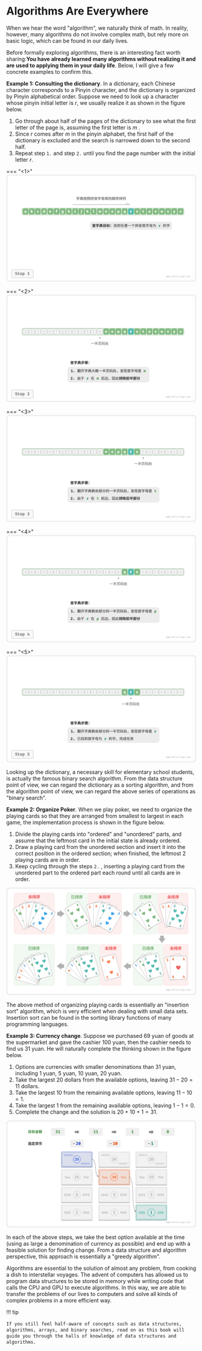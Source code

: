 # Algorithms Are Everywhere

When we hear the word "algorithm", we naturally think of math. In reality, however, many algorithms do not involve complex math, but rely more on basic logic, which can be found in our daily lives.

Before formally exploring algorithms, there is an interesting fact worth sharing:**You have already learned many algorithms without realizing it and are used to applying them in your daily life**. Below, I will give a few concrete examples to confirm this.

**Example 1: Consulting the dictionary**. In a dictionary, each Chinese character corresponds to a Pinyin character, and the dictionary is organized by Pinyin alphabetical order. Suppose we need to look up a character whose pinyin initial letter is $r$, we usually realize it as shown in the figure below.

1. Go through about half of the pages of the dictionary to see what the first letter of the page is, assuming the first letter is $m$ .
2. Since $r$ comes after $m$ in the pinyin alphabet, the first half of the dictionary is excluded and the search is narrowed down to the second half.
3. Repeat step `1.` and step `2.` until you find the page number with the initial letter $r$.

=== "<1>"
    ![Dictionary search step](algorithms_are_everywhere.assets/binary_search_dictionary_step1.png)

=== "<2>"
    ![binary_search_dictionary_step2](algorithms_are_everywhere.assets/binary_search_dictionary_step2.png)

=== "<3>"
    ![binary_search_dictionary_step3](algorithms_are_everywhere.assets/binary_search_dictionary_step3.png)

=== "<4>"
    ![binary_search_dictionary_step4](algorithms_are_everywhere.assets/binary_search_dictionary_step4.png)

=== "<5>"
    ![binary_search_dictionary_step5](algorithms_are_everywhere.assets/binary_search_dictionary_step5.png)

Looking up the dictionary, a necessary skill for elementary school students, is actually the famous binary search algorithm. From the data structure point of view, we can regard the dictionary as a sorting algorithm, and from the algorithm point of view, we can regard the above series of operations as "binary search".

**Example 2: Organize Poker**. When we play poker, we need to organize the playing cards so that they are arranged from smallest to largest in each game, the implementation process is shown in the figure below.

1. Divide the playing cards into "ordered" and "unordered" parts, and assume that the leftmost card in the initial state is already ordered.
2. Draw a playing card from the unordered section and insert it into the correct position in the ordered section; when finished, the leftmost 2 playing cards are in order.
3. Keep cycling through the steps `2.` , inserting a playing card from the unordered part to the ordered part each round until all cards are in order.

![Poker sorting steps](algorithms_are_everywhere.assets/playing_cards_sorting.png)

The above method of organizing playing cards is essentially an "insertion sort" algorithm, which is very efficient when dealing with small data sets. Insertion sort can be found in the sorting library functions of many programming languages.

**Example 3: Currency change**. Suppose we purchased $69$ yuan of goods at the supermarket and gave the cashier $100$ yuan, then the cashier needs to find us $31$ yuan. He will naturally complete the thinking shown in the figure below.

1. Options are currencies with smaller denominations than $31$ yuan, including $1$ yuan, $5$ yuan, $10$ yuan, $20$ yuan.
2. Take the largest $20$ dollars from the available options, leaving $31 - 20 = 11$ dollars.
3. Take the largest $10$ from the remaining available options, leaving $11 - 10 = 1$.
4. Take the largest $1$ from the remaining available options, leaving $1 - 1 = 0$.
5. Complete the change and the solution is $20 + 10 + 1 = 31$.

![Currency change process](algorithms_are_everywhere.assets/greedy_change.png)

In each of the above steps, we take the best option available at the time (using as large a denomination of currency as possible) and end up with a feasible solution for finding change. From a data structure and algorithm perspective, this approach is essentially a "greedy algorithm".

Algorithms are essential to the solution of almost any problem, from cooking a dish to interstellar voyages. The advent of computers has allowed us to program data structures to be stored in memory while writing code that calls the CPU and GPU to execute algorithms. In this way, we are able to transfer the problems of our lives to computers and solve all kinds of complex problems in a more efficient way.

!!! tip

    If you still feel half-aware of concepts such as data structures, algorithms, arrays, and binary searches, read on as this book will guide you through the halls of knowledge of data structures and algorithms.
